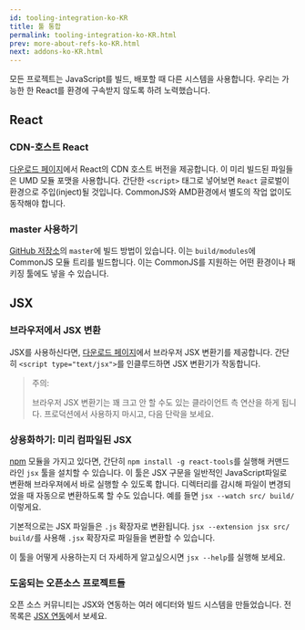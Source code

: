 ```yaml
---
id: tooling-integration-ko-KR
title: 툴 통합
permalink: tooling-integration-ko-KR.html
prev: more-about-refs-ko-KR.html
next: addons-ko-KR.html
---
```


모든 프로젝트는 JavaScript를 빌드, 배포할 때 다른 시스템을 사용합니다. 우리는 가능한 한 React를 환경에 구속받지 않도록 하려 노력했습니다.

## React

### CDN-호스트 React

[다운로드 페이지](/react/downloads.html)에서 React의 CDN 호스트 버전을 제공합니다. 이 미리 빌드된 파일들은 UMD 모듈 포맷을 사용합니다. 간단한 `<script>` 태그로 넣어보면 `React` 글로벌이 환경으로 주입(inject)될 것입니다. CommonJS와 AMD환경에서 별도의 작업 없이도 동작해야 합니다.


### master 사용하기

[GitHub 저장소](https://github.com/facebook/react)의 `master`에 빌드 방법이 있습니다. 이는 `build/modules`에 CommonJS 모듈 트리를 빌드합니다. 이는 CommonJS를 지원하는 어떤 환경이나 패키징 툴에도 넣을 수 있습니다.

## JSX

### 브라우저에서 JSX 변환

JSX를 사용하신다면, [다운로드 페이지](/react/downloads.html)에서 브라우저 JSX 변환기를 제공합니다. 간단히 `<script type="text/jsx">`를 인클루드하면 JSX 변환기가 작동합니다.

> 주의:
>
> 브라우저 JSX 변환기는 꽤 크고 안 할 수도 있는 클라이언트 측 연산을 하게 됩니다. 프로덕션에서 사용하지 마시고, 다음 단락을 보세요.


### 상용화하기: 미리 컴파일된 JSX

[npm](http://npmjs.org/) 모듈을 가지고 있다면, 간단히 `npm install -g react-tools`를 실행해 커맨드 라인 `jsx` 툴을 설치할 수 있습니다. 이 툴은 JSX 구문을 일반적인 JavaScript파일로 변환해 브라우져에서 바로 실행할 수 있도록 합니다. 디렉터리를 감시해 파일이 변경되었을 때 자동으로 변환하도록 할 수도 있습니다. 예를 들면 `jsx --watch src/ build/` 이렇게요.

기본적으로는 JSX 파일들은 `.js` 확장자로 변환됩니다. `jsx --extension jsx src/ build/`를 사용해 `.jsx` 확장자로 파일들을 변환할 수 있습니다.

이 툴을 어떻게 사용하는지 더 자세하게 알고싶으시면 `jsx --help`를 실행해 보세요.


### 도움되는 오픈소스 프로젝트들

오픈 소스 커뮤니티는 JSX와 연동하는 여러 에디터와 빌드 시스템을 만들었습니다. 전 목록은 [JSX 연동](https://github.com/facebook/react/wiki/Complementary-Tools#jsx-integrations)에서 보세요.
